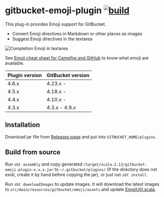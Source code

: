 # gitbucket-emoji-plugin [![build](https://github.com/gitbucket/gitbucket-emoji-plugin/workflows/build/badge.svg?branch=master)](https://github.com/gitbucket/gitbucket-emoji-plugin/actions?query=workflow%3Abuild+branch%3Amaster)

This plug-in provides Emoji support for GitBucket.

- Convert Emoji directives in Markdown or other places as images
- Suggest Emoji directives in the textarea

![Completion Emoji in textarea](emoji.png)

See [Emoji cheat sheet for Campfire and GitHub](https://www.webpagefx.com/tools/emoji-cheat-sheet/) to know what emoji are available.

| Plugin version | GitBucket version |
|:---------------|:------------------|
| 4.6.x          | 4.23.x -          |
| 4.5.x          | 4.18.x -          |
| 4.4.x          | 4.10.x -          |
| 4.3.x          | 4.3.x - 4.9.x     |

## Installation

Download jar file from [Releases page](https://github.com/gitbucket/gitbucket-emoji-plugin/releases) and put into `GITBUCKET_HOME/plugins`.

## Build from source

Run `sbt assembly` and copy generated `/target/scala-2.13/gitbucket-emoji-plugin-x.x.x.jar` to `~/.gitbucket/plugins/` (If the directory does not exist, create it by hand before copying the jar), or just run `sbt install`.

Run `sbt downloadImages` to update images. It will download the latest images to `src/main/resources/gitbucket/emoji/assets` and update [EmojiUtil.scala](https://github.com/gitbucket/gitbucket-emoji-plugin/blob/master/src/main/scala/gitbucket/emoji/EmojiUtil.scala).
